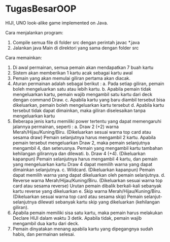 # TugasBesarOOP
HIJI, UNO look-alike game implemented on Java.

Cara menjalankan program:
1. Compile semua file di folder src dengan perintah javac *.java
2. Jalankan java Main di direktori yang sama dengan folder src

Cara memainkan:
1. Di awal permainan, semua pemain akan mendapatkan 7 buah kartu
2. Sistem akan memberikan 1 kartu acak sebagai kartu awal
3. Pemain yang akan memulai giliran pertama akan diacak.
4. Aturan permainan adalah sebagai berikut :
   a. Pada setiap giliran, pemain boleh mengeluarkan satu atau lebih kartu.
   b. Apabila pemain tidak mengeluarkan kartu, pemain wajib mengambil satu kartu dari deck dengan command Draw.
   c. Apabila kartu yang baru diambil tersebut bisa dikeluarkan, pemain boleh mengeluarkan kartu tersebut
   d. Apabila kartu tersebut tidak dapat dimainkan, maka giliran diselesaikan tanpa mengeluarkan kartu
5. Beberapa jenis kartu memiliki power tertentu yang dapat memengaruhi jalannya permainan, seperti :
   a. Draw 2 (+2) warna Merah/Hijau/Kuning/Biru. (Dikeluarkan sesuai warna top card atau sesama draw)
      Pemain selanjutnya harus mengambil 2 kartu. Apabila pemain tersebut mengeluarkan Draw 2, maka pemain selanjutnya mengambil 4, dan seterusnya. 
      Pemain yang mengambil kartu tambahan kehilangan gilirannya dan dilewati.
   b. Draw 4 (+4). (Dikeluarkan kapanpun)
      Pemain selanjutnya harus mengambil 4 kartu, dan pemain yang mengeluarkan kartu Draw 4 dapat memilih warna yang dapat dimainkan selanjutnya.
   c. Wildcard. (Dikeluarkan kapanpun)
      Pemain dapat memilih warna yang dapat dikeluarkan oleh pemain selanjutnya.
   d. Reverse warna Merah/Hijau/Kuning/Biru. (Dikeluarkan sesuai warna top card atau sesama reverse)
      Urutan pemain dibalik berkali-kali sebanyak kartu reverse yang dikeluarkan
   e. Skip warna Merah/Hijau/Kuning/Biru. (Dikeluarkan sesuai warna top card atau sesama skip)
      Pemain selanjut-selanjutnya dilewati sebanyak kartu skip yang dikeluarkan (kehilangan giliran).
6. Apabila pemain memiliki sisa satu kartu, maka pemain harus melakukan Declare HIJI dalam waktu 3 detik. Apabila tidak, pemain wajib mengambil dua kartu dari deck.
7. Pemain dinyatakan menang apabila kartu yang dipegangnya sudah habis, dan permainan selesai.
